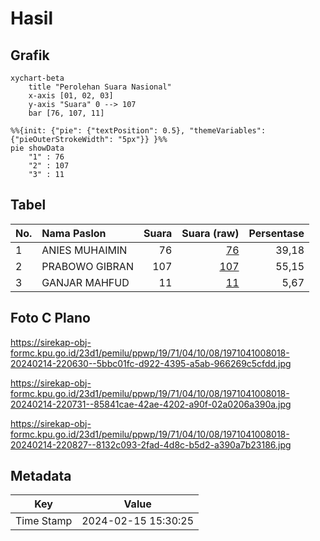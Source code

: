 # Hasil

## Grafik

```mermaid
xychart-beta
    title "Perolehan Suara Nasional"
    x-axis [01, 02, 03]
    y-axis "Suara" 0 --> 107
    bar [76, 107, 11]
```

```mermaid
%%{init: {"pie": {"textPosition": 0.5}, "themeVariables": {"pieOuterStrokeWidth": "5px"}} }%%
pie showData
    "1" : 76
    "2" : 107
    "3" : 11
```

## Tabel

| No. | Nama Paslon    | Suara | Suara (raw) | Persentase |
|:--- |:-------------- | -----:| -----------:| ----------:|
| 1   | ANIES MUHAIMIN | 76    | [76][p-1]   | 39,18      |
| 2   | PRABOWO GIBRAN | 107   | [107][p-2]  | 55,15      |
| 3   | GANJAR MAHFUD  | 11    | [11][p-3]   | 5,67       |


[p-1]: https://github.com/gigit-pemilu/pemilu-2024/blob/main/pilpres/hitung-suara/sub/19-kepulauan-bangka-belitung/sub/71-kota-pangkal-pinang/sub/04-rangkui/sub/1008-parit-lalang/sub/018-tps/sub/paslon-1.txt
[p-2]: https://github.com/gigit-pemilu/pemilu-2024/blob/main/pilpres/hitung-suara/sub/19-kepulauan-bangka-belitung/sub/71-kota-pangkal-pinang/sub/04-rangkui/sub/1008-parit-lalang/sub/018-tps/sub/paslon-2.txt
[p-3]: https://github.com/gigit-pemilu/pemilu-2024/blob/main/pilpres/hitung-suara/sub/19-kepulauan-bangka-belitung/sub/71-kota-pangkal-pinang/sub/04-rangkui/sub/1008-parit-lalang/sub/018-tps/sub/paslon-3.txt

## Foto C Plano

https://sirekap-obj-formc.kpu.go.id/23d1/pemilu/ppwp/19/71/04/10/08/1971041008018-20240214-220630--5bbc01fc-d922-4395-a5ab-966269c5cfdd.jpg

https://sirekap-obj-formc.kpu.go.id/23d1/pemilu/ppwp/19/71/04/10/08/1971041008018-20240214-220731--85841cae-42ae-4202-a90f-02a0206a390a.jpg

https://sirekap-obj-formc.kpu.go.id/23d1/pemilu/ppwp/19/71/04/10/08/1971041008018-20240214-220827--8132c093-2fad-4d8c-b5d2-a390a7b23186.jpg


## Metadata

| Key        | Value               |
| ---------- | ------------------- |
| Time Stamp | 2024-02-15 15:30:25 |



